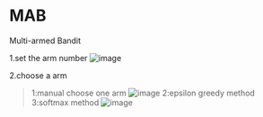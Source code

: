 # MAB
Multi-armed Bandit

1.set the arm number
![image](https://github.com/Jerryzhangzhao/MAB/blob/master/images/set%20arm%20number.png)

2.choose a arm
>1:manual choose one arm
![image](https://github.com/Jerryzhangzhao/MAB/blob/master/images/manual%20choose.png)
>2:epsilon greedy method
>3:softmax method
![image](https://github.com/Jerryzhangzhao/MAB/blob/master/images/softmax%20method.png)
